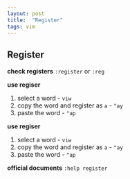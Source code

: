 ```yaml
---
layout: post
title:  "Register"
tags: vim 
---
```

## Register

**check registers** 
`:register` or `:reg`

**use regiser**
1. select a word - `viw`
2. copy the word and register as `a` - `"ay`
3. paste the word - `"ap`


**use regiser**
1. select a word - `viw`
2. copy the word and register as `a` - `"ay`
3. paste the word - `"ap`


**official documents**
`:help register`
